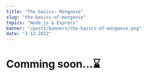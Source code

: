 ```yaml
---
title: "The basics: Mongoose"
slug: "the-basics-of-mongoose"
topics: "Node.js & Express" 
banner: "/posts/banners/the-basics-of-mongoose.png"
date: "3-12-2022"
---
```


# Comming soon...⌛ 